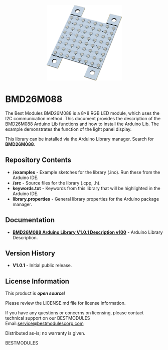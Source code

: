 <div align=center>
<img src="https://github.com/BestModules-Libraries/img/blob/main/BMD26M088_V1.0.png" width="240" height="240"> 
</div> 

BMD26M088
===========================================================

The Best Modules BMD26M088 is a 8×8 RGB LED module, which uses the I2C communication method. This document provides the description of the BMD26M088 Arduino Lib functions and how to install the Arduino Lib. The example demonstrates the function of the light panel display.

This library can be installed via the Arduino Library manager. Search for **BMD26M088**. 

Repository Contents
-------------------

* **/examples** - Example sketches for the library (.ino). Run these from the Arduino IDE. 
* **/src** - Source files for the library (.cpp, .h).
* **keywords.txt** - Keywords from this library that will be highlighted in the Arduino IDE. 
* **library.properties** - General library properties for the Arduino package manager. 

Documentation 
-------------------

* **[BMD26M088 Arduino Library V1.0.1 Description v100]( https://www.bestmodulescorp.com/bmd26m088.html#tab-product2 )** - Arduino Library Description.

Version History  
-------------------

* **V1.0.1** - Initial public release.

License Information
-------------------

This product is _**open source**_! 

Please review the LICENSE.md file for license information. 

If you have any questions or concerns on licensing, please contact technical support on our BESTMODULES Email:service@bestmodulescorp.com

Distributed as-is; no warranty is given.

BESTMODULES
